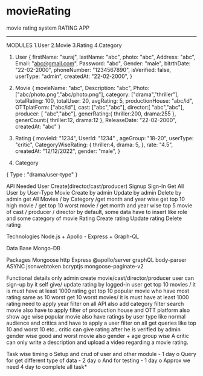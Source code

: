# movieRating
movie rating system 
RATING APP
_________________________________________________________________________________________________________
MODULES
  1.User
  2.Movie
  3.Rating
  4.Category

1. User
    {
       firstName: "suraj",
       lastName: "abc",
       photo: "abc",
       Address: "abc",
       Email: "abc@gmail.com",
       Password: "abc",
       Gender: "male",
       bitrthDate: "22-02-2000",
       phoneNumber: "1234567890",
       isVerified: false,
       userType: "admin",
       createdAt: "22-02-2000",
    }

2. Movie
    {
      movieName: "abc",
      Description: "abc",
      Photo:["abc/photo.png","abc/photo.png"],
      category: ["drama","thriller"],
      totalRating: 100,
      totalUser: 20,
      avgRating: 5,
      productionHouse: "abc/id",
      OTTplatForm: ["abc/id"],
      cast: ["abc","abc"],
      director:[ "abc","abc"],
      producer: [ "abc","abc"],
      generRating:{
        thriller:200,
        drama:255 
      },
      generCount:{
        thriller:12,
        drama:12 
      },
      ReleaseDate: "22-02-2000",
      createdAt: "abc"
    }

3. Rating
    {
      movieId: "1234",
      UserId: "1234" ,
      ageGroup: "18-20",
      userType: "critic",
      CategoryWiseRating: {
        thriller:4,
        drama: 5,
      },
      rate: "4.5",
      createdAt: "12/12/2022",
      gender: "male",
    }

4. Category

{
   Type : "drama/user-type"
}








API Needed
    User
    Create(director/cast/producer)
    Signup
    Sign-In
    Get All User by User-Type
    Movie
    Create by admin
    Update by admin
    Delete by admin
    get All Movies / by Category /get month and year wise
    get top 10 high movie / get top 10 worst movie / get month and year wise
    top 5 movie of cast / producer / director
    by default, some data have to insert like role and some category of movie 
    Rating
    Create rating
    Update rating
    Delete rating

Technologies
    Node.js + Apollo - Express + Graph-QL

Data Base
    Mongo-DB





Packages 
    Mongoose
    http
    Express
    @apollo/server
    graphQL
    body-parser
    ASYNC
    jsonwebtoken
    bcryptjs
    mongoose-paginate-v2

Functional details 
    only admin create movie/cast/director/producer
    user can sign-up by it self
    give/ update rating by logged-in user
    get top 10 movies / it is must have at least 1000 rating 
    get top 10 popular movie who have most rating same as 10 worst
    get 10 worst movies/ it is must have at least 1000 rating
    need to apply year filter on all API
    also add category filter
    search movie
    also have to apply filter of production house and OTT platform
    also show age wise popular movie
    also have ratings by user type like normal audience and critics and have to apply a user filter on all get queries like top 10 and worst 10 etc..
    critic can give rating after he is verified by admin 
    gender wise good and worst movie also gender + age group wise 
    A critic can only write a description and upload a video regarding a movie rating. 

  Task wise timing
      o   Setup and crud of user and other module - 1 day
      o   Query for get different type of data - 2 day
      o   And for testing - 1 day
      o   Approx we need 4 day to complete all task*
